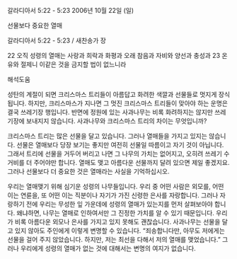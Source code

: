 갈라디아서 5:22 - 5:23 
2006년 10월 22일 (일)

선물보다 중요한 열매



갈라디아서 5:22 - 5:23 / 새찬송가  장


22 오직 성령의 열매는 사랑과 희락과 화평과 오래 참음과 자비와 양선과 충성과 23 온유와 절제니 이같은 것을 금지할 법이 없느니라

해석도움





성탄의 계절이 되면 크리스마스 트리들이 아름답고 화려한 색깔과 선물들로 멋지게 장식됩니다. 하지만, 크리스마스가 지나면 그 멋진 크리스마스 트리들이 맞아야 하는 운명은 결국 쓰레기장 행입니다. 반면에 정원에 있는 사과나무는 비록 화려하지는 않지만 쓰레기장에 보내지지 않습니다. 사과나무와 크리스마스 트리의 차이는 무엇입니까? 

크리스마스 트리는 많은 선물을 달고 있습니다. 그러나 열매들을 가지고 있지는 않습니다. 선물은 열매보다 당장 보기는 좋지만 여전히 선물일 따름이고 자기 것이 아닙니다. 그래서 트리에 선물을 거두어 버리고 나면 그 나무의 가치는 없어지고, 오히려 쓰레기 수거비를 더 주어야만 합니다. 열매도 맺고 아름다운 선물까지 달려 있으면 제일 좋겠지요. 그러나 선물보다 더 중요한 것은 열매라는 사실을 기억하십시오. 

우리는 열매맺기 위해 심기운 성령의 나무들입니다. 우리 중 어떤 사람은 외모를, 어떤 이는 연륜을, 또 어떤 이는 직분이나 자기가 가진 신령한 은사를 자랑합니다. 그러나 자랑하기 전에 우리는 무성한 잎 가운데에 성령의 열매가 있는지를 먼저 살펴보아야 합니다. 왜냐하면, 나무는 열매로 인하여서만 그 진정한 가치를 알 수 있기 때문입니다. 우리가 비록 아름다운 외모나 은사를 가지고 있지 못해도 괜찮습니다. 사과나무는 선물을 달고 있지 않아도 주인에게 이렇게 변명할 수 있습니다. “죄송합니다만, 아무도 저에게는 선물을 걸어 주지 않았습니다. 하지만, 저는 최선을 다해서 저의 열매를 맺었습니다.” 그러나 우리에게 성령의 열매가 없는 것에 대해서는 변명의 여지가 없습니다.